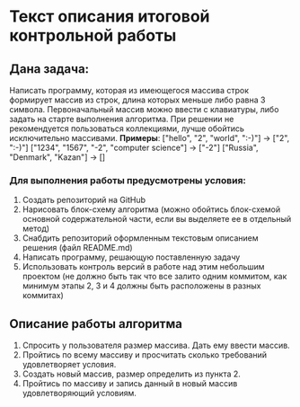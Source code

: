 # Текст описания итоговой контрольной работы

## **Дана задача**:
Написать программу, которая из имеющегося массива строк формирует массив из строк, длина которых меньше либо равна 3 символа. Первоначальный массив можно ввести с клавиатуры, либо задать на старте выполнения алгоритма. При решении не рекомендуется пользоваться коллекциями, лучше обойтись исключительно массивами.
**Примеры**:
["hello", "2", "world", ":-)"] -> ["2", ":-)"]
["1234", "1567", "-2", "computer science"] -> ["-2"]
["Russia", "Denmark", "Kazan"] -> []

### Для выполнения работы предусмотрены условия:
1. Создать репозиторий на GitHub
2. Нарисовать блок-схему алгоритма (можно обойтись блок-схемой основной содержательной части, если вы выделяете ее в отдельный метод)
3. Снабдить репозиторий оформленным текстовым описанием решения (файл README.md)
4. Написать программу, решающую поставленную задачу
5. Использовать контроль версий в работе над этим небольшим проектом (не должно быть так что все залито одним коммитом, как минимум этапы 2, 3 и 4 должны быть расположены в разных коммитах)


## Описание работы алгоритма
1. Спросить у пользователя размер массива. Дать ему ввести массив.
2. Пройтись по всему массиву и просчитать сколько требований удовлетворяет условия.
3. Создать новый массив, размер определить из пункта 2.
4. Пройтись по массиву и запись данный в новый массив удовлетворяющий условиям.

